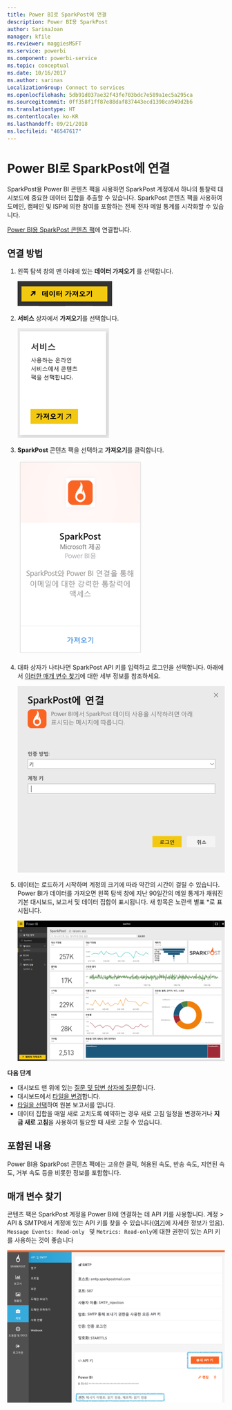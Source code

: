 ```yaml
---
title: Power BI로 SparkPost에 연결
description: Power BI용 SparkPost
author: SarinaJoan
manager: kfile
ms.reviewer: maggiesMSFT
ms.service: powerbi
ms.component: powerbi-service
ms.topic: conceptual
ms.date: 10/16/2017
ms.author: sarinas
LocalizationGroup: Connect to services
ms.openlocfilehash: 5db91d037ae32f43fe703bdc7e589a1ec5a295ca
ms.sourcegitcommit: 0ff358f1ff87e88daf837443ecd1398ca949d2b6
ms.translationtype: HT
ms.contentlocale: ko-KR
ms.lasthandoff: 09/21/2018
ms.locfileid: "46547617"
---
```

# <a name="connect-to-sparkpost-with-power-bi"></a>Power BI로 SparkPost에 연결
SparkPost용 Power BI 콘텐츠 팩을 사용하면 SparkPost 계정에서 하나의 통찰력 대시보드에 중요한 데이터 집합을 추출할 수 있습니다. SparkPost 콘텐츠 팩을 사용하여 도메인, 캠페인 및 ISP에 의한 참여를 포함하는 전체 전자 메일 통계를 시각화할 수 있습니다.

[Power BI용 SparkPost 콘텐츠 팩](https://app.powerbi.com/getdata/services/spark-post)에 연결합니다.

## <a name="how-to-connect"></a>연결 방법
1. 왼쪽 탐색 창의 맨 아래에 있는 **데이터 가져오기** 를 선택합니다.
   
   ![](media/service-connect-to-sparkpost/getdata.png)
2. **서비스** 상자에서 **가져오기**를 선택합니다.
   
   ![](media/service-connect-to-sparkpost/services.png)
3. **SparkPost** 콘텐츠 팩을 선택하고 **가져오기**를 클릭합니다. 
   
   ![](media/service-connect-to-sparkpost/sparkpost.png)
4. 대화 상자가 나타나면 SparkPost API 키를 입력하고 로그인을 선택합니다. 아래에서 [이러한 매개 변수 찾기](#FindingParams)에 대한 세부 정보를 참조하세요.
   
   ![](media/service-connect-to-sparkpost/creds.png)
5. 데이터는 로드하기 시작하며 계정의 크기에 따라 약간의 시간이 걸릴 수 있습니다. Power BI가 데이터를 가져오면 왼쪽 탐색 창에 지난 90일간의 메일 통계가 채워진 기본 대시보드, 보고서 및 데이터 집합이 표시됩니다. 새 항목은 노란색 별표 \*로 표시됩니다.
   
   ![](media/service-connect-to-sparkpost/dashboard.png)

**다음 단계**

* 대시보드 맨 위에 있는 [질문 및 답변 상자에 질문](consumer/end-user-q-and-a.md)합니다.
* 대시보드에서 [타일을 변경](service-dashboard-edit-tile.md)합니다.
* [타일을 선택](consumer/end-user-tiles.md)하여 원본 보고서를 엽니다.
* 데이터 집합을 매일 새로 고치도록 예약하는 경우 새로 고침 일정을 변경하거나 **지금 새로 고침**을 사용하여 필요할 때 새로 고칠 수 있습니다.

## <a name="whats-included"></a>포함된 내용
Power BI용 SparkPost 콘텐츠 팩에는 고유한 클릭, 허용된 속도, 반송 속도, 지연된 속도, 거부 속도 등을 비롯한 정보를 포함합니다.

<a name="FindingParams"></a>

## <a name="finding-parameters"></a>매개 변수 찾기
콘텐츠 팩은 SparkPost 계정을 Power BI에 연결하는 데 API 키를 사용합니다. 계정 \> API & SMTP에서 계정에 있는 API 키를 찾을 수 있습니다([여기](https://support.sparkpost.com/customer/portal/articles/1933377-create-api-keys)에 자세한 정보가 있음). `Message Events: Read-only ` 및 `Metrics: Read-only`에 대한 권한이 있는 API 키를 사용하는 것이 좋습니다 

![](media/service-connect-to-sparkpost/sparkpost1.png)

